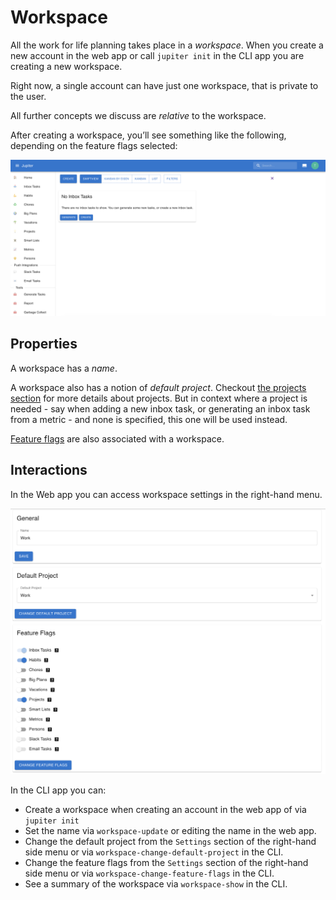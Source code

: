 # Workspace

All the work for life planning takes place in a _workspace_. When you create a new
account in the web app or call `jupiter init` in the CLI app you are creating
a new workspace.

Right now, a single account can have just one workspace, that is private to the user.

All further concepts we discuss are _relative_ to the workspace.

After creating a workspace, you’ll see something like the following, depending on the feature flags selected:

![Workspace](../assets/workspaces.png)

## Properties

A workspace has a _name_.

A workspace also has a notion of _default project_. Checkout [the projects section](./projects.md) for more details
about projects. But in context where a project is needed - say when adding a new inbox task, or generating an
inbox task from a metric - and none is specified, this one will be used instead.

[Feature flags](feature-flags.md) are also associated with a workspace.

## Interactions

In the Web app you can access workspace settings in the right-hand menu.

![Workspace Update](../assets/workspaces-update.png)

In the CLI app you can:

* Create a workspace when creating an account in the web app of via `jupiter init`
* Set the name via `workspace-update` or editing the name in the web app.
* Change the default project from the `Settings` section of the right-hand side menu or
  via `workspace-change-default-project` in the CLI.
* Change the feature flags from the `Settings` section of the right-hand side menu or
  via `workspace-change-feature-flags` in the CLI.
* See a summary of the workspace via `workspace-show` in the CLI.
